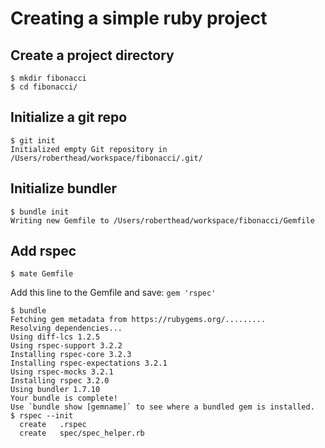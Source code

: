 # Creating a simple ruby project

## Create a project directory

```
$ mkdir fibonacci
$ cd fibonacci/
```

## Initialize a git repo

```
$ git init
Initialized empty Git repository in /Users/roberthead/workspace/fibonacci/.git/
```

## Initialize bundler

```
$ bundle init
Writing new Gemfile to /Users/roberthead/workspace/fibonacci/Gemfile
```

## Add rspec

```
$ mate Gemfile
```

Add this line to the Gemfile and save:
`gem 'rspec'`

```
$ bundle
Fetching gem metadata from https://rubygems.org/.........
Resolving dependencies...
Using diff-lcs 1.2.5
Using rspec-support 3.2.2
Installing rspec-core 3.2.3
Installing rspec-expectations 3.2.1
Using rspec-mocks 3.2.1
Installing rspec 3.2.0
Using bundler 1.7.10
Your bundle is complete!
Use `bundle show [gemname]` to see where a bundled gem is installed.
$ rspec --init
  create   .rspec
  create   spec/spec_helper.rb
```
